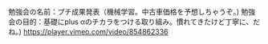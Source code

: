 勉強会の名前：プチ成果発表（機械学習。中古車価格を予想しちゃうぞ。)
勉強会の目的：基礎にplus αのチカラをつける取り組み。慣れてきたけど丁寧に、だね。)
https://player.vimeo.com/video/854862336